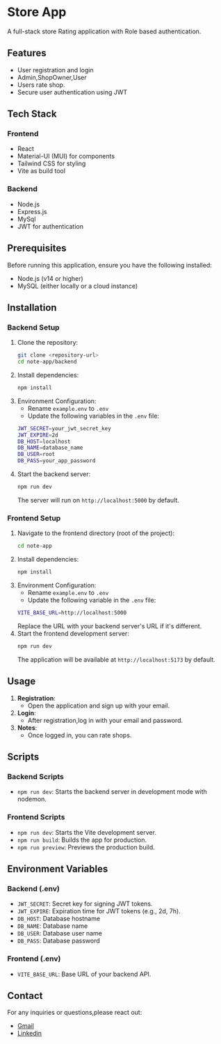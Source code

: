 # Store App
A full-stack store Rating application with Role based authentication.
## Features
- User registration and login
- Admin,ShopOwner,User
- Users rate shop.
- Secure user authentication using JWT

## Tech Stack
### Frontend
- React
- Material-UI (MUI) for components
- Tailwind CSS for styling
- Vite as build tool
### Backend
- Node.js
- Express.js
- MySql
- JWT for authentication

## Prerequisites
Before running this application, ensure you have the following installed:
- Node.js (v14 or higher)
- MySQL (either locally or a cloud instance)

## Installation
### Backend Setup
1. Clone the repository:
   ```bash
   git clone <repository-url>
   cd note-app/backend
   ```
2. Install dependencies:
   ```bash
   npm install
   ```
3. Environment Configuration:
   - Rename `example.env` to `.env`
   - Update the following variables in the `.env` file:
   ```bash
   JWT_SECRET=your_jwt_secret_key
   JWT_EXPIRE=2d
   DB_HOST=localhost
   DB_NAME=database_name
   DB_USER=root
   DB_PASS=your_app_password
   ```
4. Start the backend server:
   ```bash
   npm run dev
   ```
   The server will run on `http://localhost:5000` by default.
### Frontend Setup
1. Navigate to the frontend directory (root of the project):
   ```bash
   cd note-app
   ```
2. Install dependencies:
   ```bash
   npm install
   ```
3. Environment Configuration:
   - Rename `example.env` to `.env`
   - Update the following variable in the `.env` file:
   ```bash
   VITE_BASE_URL=http://localhost:5000
   ```
   Replace the URL with your backend server's URL if it's different.
4. Start the frontend development server:
   ```bash
   npm run dev
   ```
   The application will be available at `http://localhost:5173` by default.
## Usage
1. **Registration**: 
   - Open the application and sign up with your email.
2. **Login**:
   - After registration,log in with your email and password.
3. **Notes**:
   - Once logged in, you can rate shops.

## Scripts
### Backend Scripts
- `npm run dev`: Starts the backend server in development mode with nodemon.
### Frontend Scripts
- `npm run dev`: Starts the Vite development server.
- `npm run build`: Builds the app for production.
- `npm run preview`: Previews the production build.
## Environment Variables
### Backend (.env)
- `JWT_SECRET`: Secret key for signing JWT tokens.
- `JWT_EXPIRE`: Expiration time for JWT tokens (e.g., 2d, 7h).
- `DB_HOST`: Database hostname
- `DB_NAME`: Database name
- `DB_USER`: Database user name
- `DB_PASS`: Database password
### Frontend (.env)
- `VITE_BASE_URL`: Base URL of your backend API.

## Contact 

For any inquiries or questions,please react out: 
- [Gmail](mailto:lunasuthar5221@gmail.com)
- [Linkedin](https://www.linkedin.com/in/lunaramsuthar/)